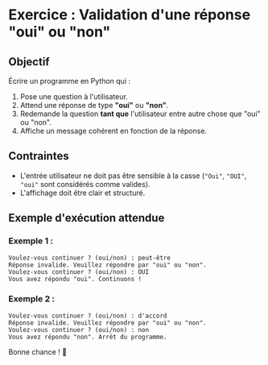 # Exercice : Validation d'une réponse "oui" ou "non"

## Objectif
Écrire un programme en Python qui :
1. Pose une question à l'utilisateur.
2. Attend une réponse de type **"oui"** ou **"non"**.
3. Redemande la question **tant que** l'utilisateur entre autre chose que "oui" ou "non".
4. Affiche un message cohérent en fonction de la réponse.

## Contraintes
- L'entrée utilisateur ne doit pas être sensible à la casse (`"Oui"`, `"OUI"`, `"oui"` sont considérés comme valides).
- L'affichage doit être clair et structuré.

## Exemple d'exécution attendue

### Exemple 1 :
```
Voulez-vous continuer ? (oui/non) : peut-être
Réponse invalide. Veuillez répondre par "oui" ou "non".
Voulez-vous continuer ? (oui/non) : OUI
Vous avez répondu "oui". Continuons !
```

### Exemple 2 :
```
Voulez-vous continuer ? (oui/non) : d'accord
Réponse invalide. Veuillez répondre par "oui" ou "non".
Voulez-vous continuer ? (oui/non) : non
Vous avez répondu "non". Arrêt du programme.
```

Bonne chance ! 🚀
